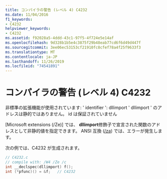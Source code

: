 ```yaml
---
title: コンパイラの警告 (レベル 4) C4232
ms.date: 11/04/2016
f1_keywords:
- C4232
helpviewer_keywords:
- C4232
ms.assetid: f92028a5-4ddd-43c1-97f5-4f724e5e14af
ms.openlocfilehash: 9d328b1b5e4c3875f29b48eab77cd6f6d49d447f
ms.sourcegitcommit: 3ee06ec53153cf21910fc8cfef78a4f25f9633f3
ms.translationtype: MT
ms.contentlocale: ja-JP
ms.lasthandoff: 11/26/2019
ms.locfileid: "74541891"
---
```

# <a name="compiler-warning-level-4-c4232"></a>コンパイラの警告 (レベル 4) C4232

非標準の拡張機能が使用されています: ' identifier ': dllimport ' dllimport ' のアドレスは静的ではありません。 id は保証されていません

[Microsoft extensions (/Ze)] では、 **dllimport**修飾子で宣言された関数のアドレスとして非静的値を指定できます。 ANSI 互換 ([/za](../../build/reference/za-ze-disable-language-extensions.md)) では、エラーが発生します。

次の例では、C4232 が生成されます。

```c
// C4232.c
// compile with: /W4 /Ze /c
int __declspec(dllimport) f();
int (*pfunc)() = &f;   // C4232
```